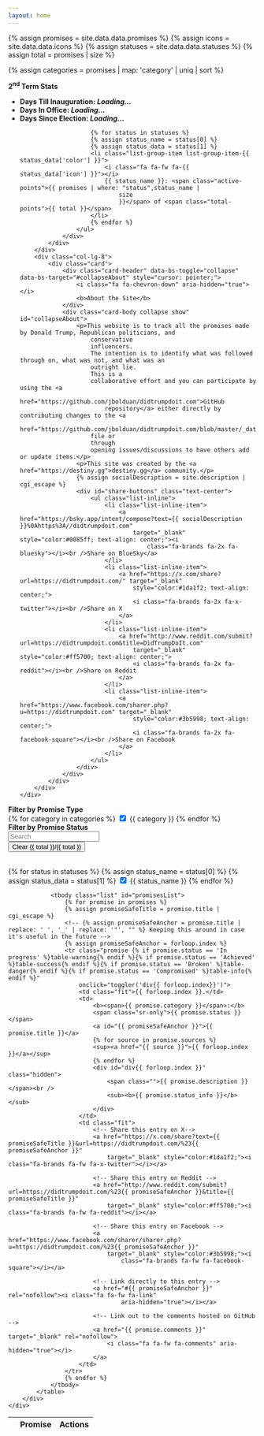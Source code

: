 ```yaml
---
layout: home
---
```

{% assign promises = site.data.data.promises %}
{% assign icons = site.data.data.icons %}
{% assign statuses = site.data.data.statuses %}
{% assign total = promises | size %}

{% assign categories = promises | map: 'category' | uniq | sort %}

<div class="container-fluid p-2">
    <div class="row">
        <div class="col-lg-4">
            <div class="card">
                <div class="card-header" data-bs-toggle="collapse" data-bs-target="#collapseStats" style="cursor: pointer;">
                    <i class="fa fa-chevron-down" aria-hidden="true"></i>
                    <b>2<sup>nd</sup> Term Stats</b>
                </div>
                <div class="card-body collapse show" id="collapseStats">
                    <ul class="list-group">
                        <li class="list-group-item">
                            <i class="fa fa-home fa-fw"></i>
                            <b id="inauguration-time">Days Till Inauguration: <span id="inaguration-days"><i
                                        class="loading">Loading...</i></span></b>
                        </li>
                        <li class="list-group-item">
                            <i class="fa fa-calendar fa-fw"></i>
                            <b>Days In Office: <span id="days-in-office"><i class='loading'>Loading...</i></span></b>
                        </li>
                        <li class="list-group-item">
                            <i class="fa fa-calendar fa-fw"></i>
                            <b>Days Since Election: <span id="days-since-election"><i
                                        class='loading'>Loading...</i></span></b>
                        </li>

                        {% for status in statuses %}
                        {% assign status_name = status[0] %}
                        {% assign status_data = status[1] %}
                        <li class="list-group-item list-group-item-{{ status_data['color'] }}">
                            <i class="fa fa-fw fa-{{ status_data['icon'] }}"></i>
                            {{ status_name }}: <span class="active-points">{{ promises | where: "status",status_name |
                                size
                                }}</span> of <span class="total-points">{{ total }}</span>
                        </li>
                        {% endfor %}
                    </ul>
                </div>
            </div>
        </div>
        <div class="col-lg-8">
            <div class="card">
                <div class="card-header" data-bs-toggle="collapse" data-bs-target="#collapseAbout" style="cursor: pointer;">
                    <i class="fa fa-chevron-down" aria-hidden="true"></i>
                    <b>About the Site</b>
                </div>
                <div class="card-body collapse show" id="collapseAbout">
                    <p>This website is to track all the promises made by Donald Trump, Republican politicians, and
                        conservative
                        influencers.
                        The intention is to identify what was followed through on, what was not, and what was an
                        outright lie.
                        This is a
                        collaborative effort and you can participate by using the <a
                            href="https://github.com/jbolduan/didtrumpdoit.com">GitHub
                            repository</a> either directly by contributing changes to the <a
                            href="https://github.com/jbolduan/didtrumpdoit.com/blob/master/_data/data.json">data.json</a>
                        file or
                        through
                        opening issues/discussions to have others add or update items.</p>
                    <p>This site was created by the <a href="https://destiny.gg">destiny.gg</a> community.</p>
                    {% assign socialDescription = site.description | cgi_escape %}
                    <div id="share-buttons" class="text-center">
                        <ul class="list-inline">
                            <li class="list-inline-item">
                                <a href="https://bsky.app/intent/compose?text={{ socialDescription }}%0Ahttps%3A//didtrumpdoit.com"
                                    target="_blank" style="color:#0085ff; text-align: center;"><i
                                        class="fa-brands fa-2x fa-bluesky"></i><br />Share on BlueSky</a>
                            </li>
                            <li class="list-inline-item">
                                <a href="https://x.com/share?url=https://didtrumpdoit.com/" target="_blank"
                                    style="color:#1da1f2; text-align: center;">
                                    <i class="fa-brands fa-2x fa-x-twitter"></i><br />Share on X
                                </a>
                            </li>
                            <li class="list-inline-item">
                                <a href="http://www.reddit.com/submit?url=https://didtrumpdoit.com&title=DidTrumpDoIt.com"
                                    target="_blank" style="color:#ff5700; text-align: center;">
                                    <i class="fa-brands fa-2x fa-reddit"></i><br />Share on Reddit
                                </a>
                            </li>
                            <li class="list-inline-item">
                                <a href="https://www.facebook.com/sharer.php?u=https://didtrumpdoit.com" target="_blank"
                                    style="color:#3b5998; text-align: center;">
                                    <i class="fa-brands fa-2x fa-facebook-square"></i><br />Share on Facebook
                                </a>
                            </li>
                        </ul>
                    </div>
                </div>
            </div>
        </div>
    </div>
</div>

<div class="container-fluid p-2">
    <div class="row">
        <div class="col-lg-6">
            <div class="card">
                <div class="card-header" data-bs-toggle="collapse" data-bs-target="#collapseFilterPromiseType" style="cursor: pointer;">
                    <i class="fa fa-chevron-down" aria-hidden="true"></i>
                    <b>Filter by Promise Type</b>
                </div>
                <div class="card-body collapse show" id="collapseFilterPromiseType">
                    {% for category in categories %}
                    <input name="filterData" type="checkbox" class="btn-check" id="{{ category }}" autocomplete="off"
                        value="{{ category }}" checked>
                    <label class="btn btn-outline-primary mr-2 mb-2" for="{{ category }}">{{ category }}</label>
                    {% endfor %}
                </div>
            </div>
        </div>
        <div class="col-lg-6">
            <div class="card">
                <div class="card-header" data-bs-toggle="collapse" data-bs-target="#collapseFilterPromiseStatus" style="cursor: pointer;">
                    <i class="fa fa-chevron-down" aria-hidden="true"></i>
                    <b>Filter by Promise Status</b>
                </div>
                <div class="card-body collapse show" id="collapseFilterPromiseStatus">
                    <form action="#" class="row">
                        <div class="col-sm-8">
                            <input id="search" type="text" class="form-control search mr-2 mb-2" placeholder="Search">
                        </div>
                        <div class="col-sm-4 mr-2 mb-2">
                            <button class="btn btn-primary" id="filterReset">
                                <i class="fa-solid fa-fw fa-arrows-rotate"></i>Clear
                                <i class="fa-solid fa-fw fa-filter"></i><span id="count">{{ total }}</span>/{{ total }}
                            </button>
                        </div>
                    </form>
                    <br />
                    {% for status in statuses %}
                    {% assign status_name = status[0] %}
                    {% assign status_data = status[1] %}
                    <input name="filterData" type="checkbox" class="btn-check" id="{{ status_name }}" autocomplete="off"
                        value="{{ status_name }}" checked>
                    <label class="btn btn-outline-{{ status_data['color'] }} mr-2 mb-2" for="{{ status_name }}"><i
                            class="fa fa-{{ status_data['icon'] }} fa-fw" aria-hidden="true"></i>
                        <span class="remove-on-mobile">{{ status_name }}</span></label>
                    {% endfor %}
                </div>
            </div>
        </div>
    </div>
</div>

<div class="container-fluid p-2">
    <div class="row">
        <div class="table-responsive">
            <table class="table table-hover table-bordered" id="dataTable">
                <thead>
                    <tr>
                        <th></th>
                        <th>Promise</th>
                        <th>Actions</th>
                    </tr>
                </thead>

                <tbody class="list" id="promisesList">
                    {% for promise in promises %}
                    {% assign promiseSafeTitle = promise.title | cgi_escape %}
                    <!-- {% assign promiseSafeAnchor = promise.title | replace: ' ', '_' | replace: '"', "" %} Keeping this around in case it's useful in the future -->
                    {% assign promiseSafeAnchor = forloop.index %}
                    <tr class="promise {% if promise.status == 'In progress' %}table-warning{% endif %}{% if promise.status == 'Achieved' %}table-success{% endif %}{% if promise.status == 'Broken' %}table-danger{% endif %}{% if promise.status == 'Compromised' %}table-info{% endif %}"
                        onclick="toggler('div{{ forloop.index}}')">
                        <td class="fit">{{ forloop.index }}.</td>
                        <td>
                            <b><span>{{ promise.category }}</span>:</b>
                            <span class="sr-only">{{ promise.status }}</span>
                            <a id="{{ promiseSafeAnchor }}">{{ promise.title }}</a>
                            {% for source in promise.sources %}
                            <sup><a href="{{ source }}">{{ forloop.index }}</a></sup>
                            {% endfor %}
                            <div id="div{{ forloop.index }}" class="hidden">
                                <span class="">{{ promise.description }}</span><br />
                                <sub><b>{{ promise.status_info }}</b></sub>
                            </div>
                        </td>
                        <td class="fit">
                            <!-- Share this entry on X-->
                            <a href="https://x.com/share?text={{ promiseSafeTitle }}&url=https://didtrumpdoit.com/%23{{ promiseSafeAnchor }}"
                                target="_blank" style="color:#1da1f2;"><i class="fa-brands fa-fw fa-x-twitter"></i></a>

                            <!-- Share this entry on Reddit -->
                            <a href="http://www.reddit.com/submit?url=https://didtrumpdoit.com/%23{{ promiseSafeAnchor }}&title={{ promiseSafeTitle }}"
                                target="_blank" style="color:#ff5700;"><i class="fa-brands fa-fw fa-reddit"></i></a>

                            <!-- Share this entry on Facebook -->
                            <a href="https://www.facebook.com/sharer/sharer.php?u=https://didtrumpdoit.com/%23{{ promiseSafeAnchor }}"
                                target="_blank" style="color:#3b5998;"><i
                                    class="fa-brands fa-fw fa-facebook-square"></i></a>

                            <!-- Link directly to this entry -->
                            <a href="#{{ promiseSafeAnchor }}" rel="nofollow"><i class="fa fa-fw fa-link"
                                    aria-hidden="true"></i></a>

                            <!-- Link out to the comments hosted on GitHub -->
                            <a href="{{ promise.comments }}" target="_blank" rel="nofollow">
                                <i class="fa fa-fw fa-comments" aria-hidden="true"></i>
                            </a>
                        </td>
                    </tr>
                    {% endfor %}
                </tbody>
            </table>
        </div>
    </div>
</div>
